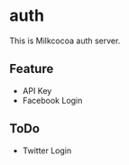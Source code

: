 # auth
This is Milkcocoa auth server.


## Feature

- API Key
- Facebook Login


## ToDo

- Twitter Login
